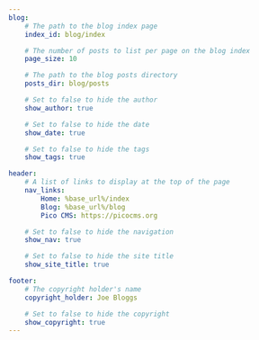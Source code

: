 ```yaml
---
blog:
    # The path to the blog index page
    index_id: blog/index

    # The number of posts to list per page on the blog index
    page_size: 10

    # The path to the blog posts directory
    posts_dir: blog/posts

    # Set to false to hide the author
    show_author: true

    # Set to false to hide the date
    show_date: true

    # Set to false to hide the tags
    show_tags: true

header:
    # A list of links to display at the top of the page
    nav_links:
        Home: %base_url%/index
        Blog: %base_url%/blog
        Pico CMS: https://picocms.org

    # Set to false to hide the navigation
    show_nav: true

    # Set to false to hide the site title
    show_site_title: true

footer:
    # The copyright holder's name
    copyright_holder: Joe Bloggs

    # Set to false to hide the copyright
    show_copyright: true
---
```



